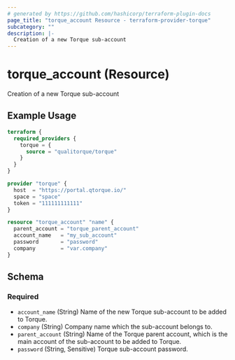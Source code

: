 ```yaml
---
# generated by https://github.com/hashicorp/terraform-plugin-docs
page_title: "torque_account Resource - terraform-provider-torque"
subcategory: ""
description: |-
  Creation of a new Torque sub-account
---
```


# torque_account (Resource)

Creation of a new Torque sub-account

## Example Usage

```terraform
terraform {
  required_providers {
    torque = {
      source = "qualitorque/torque"
    }
  }
}

provider "torque" {
  host  = "https://portal.qtorque.io/"
  space = "space"
  token = "111111111111"
}

resource "torque_account" "name" {
  parent_account = "torque_parent_account"
  account_name   = "my_sub_account"
  password       = "password"
  company        = "var.company"
}
```

<!-- schema generated by tfplugindocs -->
## Schema

### Required

- `account_name` (String) Name of the new Torque sub-account to be added to Torque.
- `company` (String) Company name which the sub-account belongs to.
- `parent_account` (String) Name of the Torque parent account, which is the main account of the sub-account to be added to Torque.
- `password` (String, Sensitive) Torque sub-account password.
